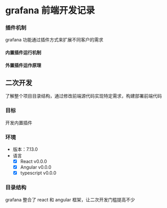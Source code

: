 # grafana 前端开发记录

### 插件机制

grafana 功能通过插件方式来扩展不同客户的需求

#### 内置插件运行机制

#### 外置插件运作原理

## 二次开发

了解整个项目目录结构，通过修改前端源代码实现特定需求，构建部署前端代码

### 目标

开发内置插件

### 环境

- 版本：7.13.0
- 语言
  - [x] React v0.0.0
  - [x] Angular v0.0.0
  - [x] typescript v0.0.0

### 目录结构

grafana 整合了 react 和 angular 框架，让二次开发门槛提高不少
